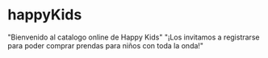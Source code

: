 # happyKids
"Bienvenido al catalogo online de Happy Kids"
"¡Los invitamos a registrarse para poder comprar prendas para niños con toda la onda!"
